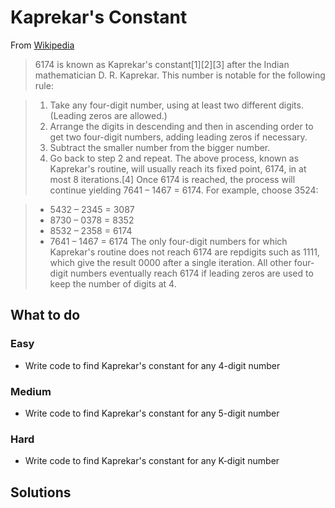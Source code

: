 # Kaprekar's Constant

From [Wikipedia](https://en.wikipedia.org/wiki/6174_(number))

> 6174 is known as Kaprekar's constant[1][2][3] after the Indian mathematician D. R. Kaprekar. This number is notable for the following rule:

> 1. Take any four-digit number, using at least two different digits. (Leading zeros are allowed.)
> 1. Arrange the digits in descending and then in ascending order to get two four-digit numbers, adding leading zeros if necessary.
> 1. Subtract the smaller number from the bigger number.
> 1. Go back to step 2 and repeat.
> The above process, known as Kaprekar's routine, will usually reach its fixed point, 6174, in at most 8 iterations.[4] Once 6174  is reached, the process will continue yielding 7641 – 1467 = 6174. For example, choose 3524:

> * 5432 – 2345 = 3087
> * 8730 – 0378 = 8352
> * 8532 – 2358 = 6174
> * 7641 – 1467 = 6174 
> The only four-digit numbers for which Kaprekar's routine does not reach 6174 are repdigits such as 1111, which give the result 0000 after a single iteration. All other four-digit numbers eventually reach 6174 if leading zeros are used to keep the number of digits at 4.

## What to do
### Easy
* Write code to find Kaprekar's constant for any 4-digit number
### Medium
* Write code to find Kaprekar's constant for any 5-digit number
### Hard
* Write code to find Kaprekar's constant for any K-digit number

## Solutions

